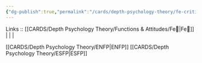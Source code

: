 ```yaml
---
{"dg-publish":true,"permalink":"/cards/depth-psychology-theory/fe-critic/","noteIcon":"","created":"2023-01-05T12:06:42.173+01:00","updated":"2023-04-18T12:42:18.633+02:00"}
---
```


Links :: [[CARDS/Depth Psychology Theory/Functions & Attitudes/Fe💉\|Fe💉]] |  |  | 

[[CARDS/Depth Psychology Theory/ENFP\|ENFP]]
[[CARDS/Depth Psychology Theory/ESFP\|ESFP]]
